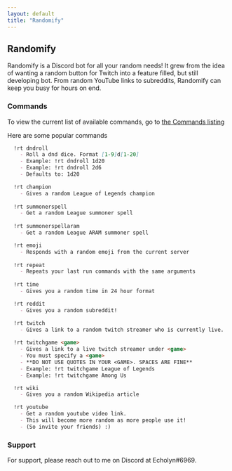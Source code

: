 ```yaml
---
layout: default
title: "Randomify"
---
```

## Randomify

Randomify is a Discord bot for all your random needs! It grew from
 the idea of wanting a random button for Twitch into a feature filled,
 but still developing bot. From random YouTube links to subreddits,
 Randomify can keep you busy for hours on end.

### Commands

To view the current list of available commands, go to [the Commands
listing](commands)

Here are some popular commands

```markdown
  !rt dndroll               
    - Roll a dnd dice. Format [1-9]d[1-20]
    - Example: !rt dndroll 1d20
    - Example: !rt dndroll 2d6
    - Defaults to: 1d20

  !rt champion
    - Gives a random League of Legends champion
  
  !rt summonerspell        
    - Get a random League summoner spell
    
  !rt summonerspellaram  
    - Get a random League ARAM summoner spell

  !rt emoji
    - Responds with a random emoji from the current server
  
  !rt repeat 
    - Repeats your last run commands with the same arguments
  
  !rt time
    - Gives you a random time in 24 hour format

  !rt reddit 
    - Gives you a random subreddit!

  !rt twitch
    - Gives a link to a random twitch streamer who is currently live.
  
  !rt twitchgame <game>
    - Gives a link to a live twitch streamer under <game>
    - You must specify a <game>
    - **DO NOT USE QUOTES IN YOUR <GAME>. SPACES ARE FINE**
    - Example: !rt twitchgame League of Legends
    - Example: !rt twitchgame Among Us

  !rt wiki
    - Gives you a random Wikipedia article

  !rt youtube               
    - Get a random youtube video link.
    - This will become more random as more people use it!
    - (So invite your friends) :)
```



### Support

For support, please reach out to me on Discord at Echolyn#6969.
